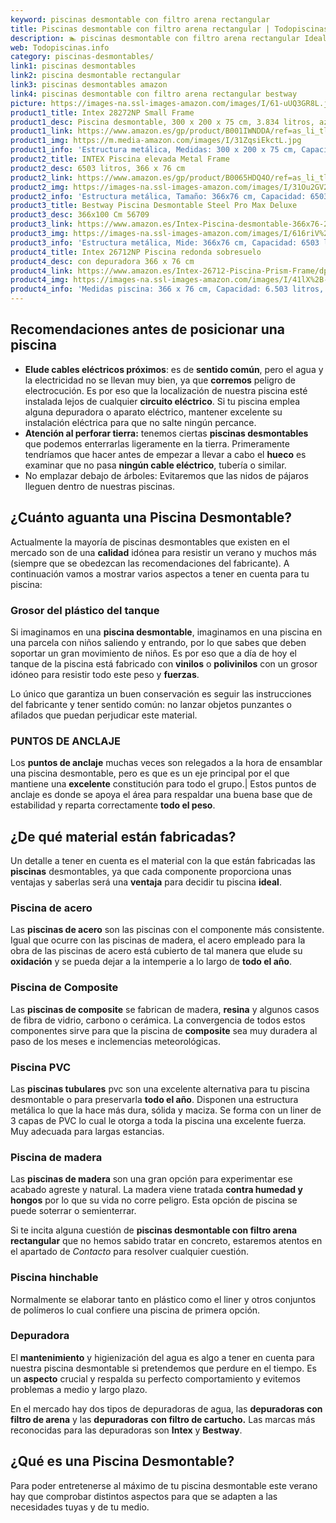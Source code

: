 ```yaml
---
keyword: piscinas desmontable con filtro arena rectangular
title: Piscinas desmontable con filtro arena rectangular | Todopiscinas.info
description: 🏊 piscinas desmontable con filtro arena rectangular Ideales para este verano 2021. Aquí puedes comprar piscinas desmontable con filtro arena rectangular y comparar con otras similares. No dejes escapar piscinas desmontable con filtro arena rectangular a un precio realmente tentador.
web: Todopiscinas.info
category: piscinas-desmontables/
link1: piscinas desmontables
link2: piscina desmontable rectangular
link3: piscinas desmontables amazon
link4: piscinas desmontable con filtro arena rectangular bestway
picture: https://images-na.ssl-images-amazon.com/images/I/61-uUQ3GR8L.jpg
product1_title: Intex 28272NP Small Frame
product1_desc: Piscina desmontable, 300 x 200 x 75 cm, 3.834 litros, azul
product1_link: https://www.amazon.es/gp/product/B001IWNDDA/ref=as_li_tl?ie=UTF8&camp=3638&creative=24630&creativeASIN=B001IWNDDA&linkCode=as2&tag=todopiscinas0e-21&linkId=25b9d647487c889cb6ef56ed63f50ca1
product1_img: https://m.media-amazon.com/images/I/31ZqsiEkctL.jpg
product1_info: 'Estructura metálica, Medidas: 300 x 200 x 75 cm, Capacidad: 3.834 litros, Para 6 personas (+ 6 años), Fácil montaje, Forma rectangular'
product2_title: INTEX Piscina elevada Metal Frame
product2_desc: 6503 litros, 366 x 76 cm
product2_link: https://www.amazon.es/gp/product/B0065HDQ4O/ref=as_li_tl?ie=UTF8&camp=3638&creative=24630&creativeASIN=B0065HDQ4O&linkCode=as2&tag=todopiscinas0e-21&linkId=ed2430e3ba564d3527ee103df33ed7b3
product2_img: https://images-na.ssl-images-amazon.com/images/I/31Ou2GV2SAL.jpg
product2_info: 'Estructura metálica, Tamaño: 366x76 cm, Capacidad: 6503 litros, Forma circular, De 4 a 7 personas (+6 años)'
product3_title: Bestway Piscina Desmontable Steel Pro Max Deluxe
product3_desc: 366x100 Cm 56709
product3_link: https://www.amazon.es/Intex-Piscina-desmontable-366x76-28210NP/dp/B0065HDQ4O?__mk_es_ES=%C3%85M%C3%85%C5%BD%C3%95%C3%91&crid=25UQGV9HG2INI&dchild=1&keywords=piscinas+desmontables&qid=1615854176&sprefix=piscinas+dem%2Caps%2C201&sr=8-5&linkCode=ll1&tag=todopiscinas0e-21&linkId=34f200977c6cbaab1f3f4d9ac0e64755&language=es_ES&ref_=as_li_ss_tl
product3_img: https://images-na.ssl-images-amazon.com/images/I/616riV%2BiY3L.jpg
product3_info: 'Estructura metálica, Mide: 366x76 cm, Capacidad: 6503 litros, De 4 a 7 personas mayores de 6 años, Forma circular, Tecnología Super-Tough'
product4_title: Intex 26712NP Piscina redonda sobresuelo
product4_desc: con depuradora 366 x 76 cm
product4_link: https://www.amazon.es/Intex-26712-Piscina-Prism-Frame/dp/B07FB823GL?__mk_es_ES=%C3%85M%C3%85%C5%BD%C3%95%C3%91&dchild=1&keywords=piscinas+desmontables+con+depuradora&qid=1615936418&sr=8-5&linkCode=ll1&tag=todopiscinas0e-21&linkId=d98699de7830cd471766fa1daa36de34&language=es_ES&ref_=as_li_ss_tl
product4_img: https://images-na.ssl-images-amazon.com/images/I/41lX%2B-YpibL.jpg
product4_info: 'Medidas piscina: 366 x 76 cm, Capacidad: 6.503 litros, Incluye depuradora de cartucha A, Lona resistente triple capa'
---
```



<external-banner></external-banner>



## Recomendaciones antes de posicionar una piscina



*   **Elude cables eléctricos próximos**: es de **sentido común**, pero el agua y la electricidad no se llevan muy bien, ya que **corremos** peligro de electrocución. Es por eso que la localización de nuestra piscina esté instalada lejos de cualquier **circuito eléctrico**. Si tu piscina emplea alguna depuradora o aparato eléctrico, mantener excelente su instalación eléctrica para que no salte ningún percance.
*   **Atención al perforar tierra:** tenemos ciertas **piscinas desmontables** que podemos enterrarlas ligeramente en la tierra. Primeramente tendríamos que hacer antes de empezar a llevar a cabo el **hueco** es examinar que no pasa **ningún cable eléctrico**, tubería o similar.
*   No emplazar debajo de árboles: Evitaremos que las nidos de pájaros lleguen dentro de nuestras piscinas.


## ¿Cuánto aguanta una Piscina Desmontable?

Actualmente la mayoría de piscinas desmontables que existen en el mercado son de una **calidad** idónea para resistir un verano y muchos más (siempre que se obedezcan las recomendaciones del fabricante). A continuación vamos a mostrar varios aspectos a tener en cuenta para tu piscina:


### Grosor del plástico del tanque

Si imaginamos en una **piscina desmontable**, imaginamos en una piscina en una parcela con niños saliendo y entrando, por lo que sabes que deben soportar un gran movimiento de niños. Es por eso que a día de hoy el tanque de la piscina está fabricado con **vinilos** o **polivinilos** con un grosor idóneo para resistir todo este peso y **fuerzas**.

Lo único que garantiza un	 buen conservación es seguir las instrucciones del fabricante y tener sentido común: no lanzar objetos punzantes o afilados que puedan perjudicar este material.


### PUNTOS DE ANCLAJE

Los **puntos de anclaje** muchas veces son relegados a la hora de ensamblar una piscina desmontable, pero  es que es un eje principal por el que mantiene una **excelente** constitución para todo el grupo.| Estos puntos de anclaje es donde se apoya el área para respaldar una buena base que de estabilidad y reparta correctamente **todo el peso**.


## ¿De qué material están fabricadas?

Un detalle a tener en cuenta es el material con la que están fabricadas las **piscinas** desmontables, ya que cada componente proporciona unas ventajas y saberlas  será una **ventaja** para decidir tu piscina **ideal**.


### Piscina de acero

Las **piscinas de acero** son las piscinas con el componente más consistente. Igual que ocurre con las piscinas de madera, el acero empleado para la obra de las piscinas de acero está cubierto de tal manera que elude su **oxidación** y se pueda dejar a la intemperie a lo largo de **todo el año**.


### Piscina de Composite

Las **piscinas de composite** se fabrican de madera, **resina** y algunos casos de fibra de vidrio, carbono o cerámica. La convergencia de todos estos componentes sirve para que la piscina de **composite** sea muy duradera al paso de los meses e inclemencias meteorológicas.


### Piscina  PVC

Las **piscinas tubulares** pvc son una excelente alternativa para tu piscina desmontable o para preservarla **todo el año**. Disponen una estructura metálica lo que la hace más dura, sólida y maciza. Se forma con un liner de 3 capas de PVC lo cual le otorga a toda la piscina una excelente fuerza. Muy adecuada para largas estancias.


### Piscina de madera

Las **piscinas de madera** son una gran opción para experimentar ese acabado agreste y natural. La madera viene tratada **contra humedad y hongos** por lo que su vida no corre peligro. Esta opción de piscina se puede soterrar o semienterrar.

Si te incita alguna cuestión de **piscinas desmontable con filtro arena rectangular** que no hemos sabido tratar en concreto, estaremos atentos en el apartado de _Contacto_ para resolver cualquier cuestión.


### Piscina hinchable

 Normalmente se elaborar tanto en plástico como el liner y otros conjuntos de polímeros lo cual confiere una piscina de primera opción.

<stats-list :link1=link1 :link2=link2 :link3=link3 :link4=link4 :category=category></stats-list>

<brand-panel :title=product1_title :desc=product1_desc :img=product1_img :link=product1_link></brand-panel>


### Depuradora

El **mantenimiento** y higienización del agua es algo a tener en cuenta para nuestra piscina desmontable si pretendemos que perdure en el tiempo. Es un **aspecto** crucial y respalda su perfecto comportamiento y evitemos problemas a medio y largo plazo.

En el mercado hay dos tipos de depuradoras de agua, las **depuradoras con filtro de arena** y  las **depuradoras** **con filtro de cartucho.** Las marcas más reconocidas para las depuradoras son **Intex** y **Bestway**.
## ¿Qué es una Piscina Desmontable?



Para poder entretenerse al máximo de tu piscina desmontable este verano  hay que comprobar distintos aspectos para que se adapten a las necesidades tuyas y de tu medio.